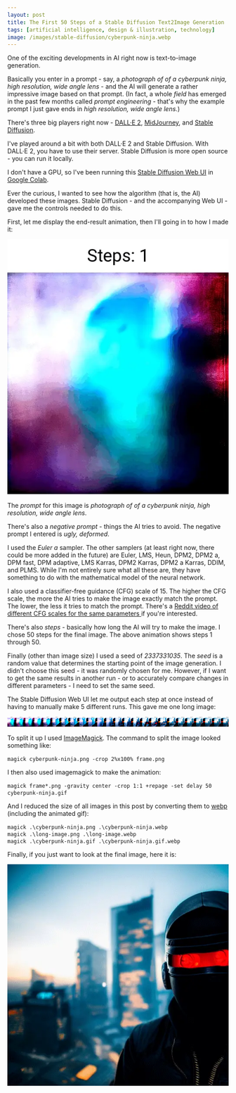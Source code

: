 ```yaml
---
layout: post
title: The First 50 Steps of a Stable Diffusion Text2Image Generation
tags: [artificial intelligence, design & illustration, technology]
image: /images/stable-diffusion/cyberpunk-ninja.webp
---
```


One of the exciting developments in AI right now is text-to-image generation.

Basically you enter in a prompt - say, a *photograph of of a cyberpunk ninja, high resolution, wide angle lens* - and the AI will generate a rather impressive image based on that prompt. (In fact, a whole *field* has emerged in the past few months called *prompt engineering* - that's why the example prompt I just gave ends in *high resolution, wide angle lens*.)

There's three big players right now - [DALL·E 2](https://openai.com/dall-e-2/), [MidJourney](https://www.midjourney.com/home/), and [Stable Diffusion](https://stability.ai/blog/stable-diffusion-public-release).

I've played around a bit with both DALL·E 2 and Stable Diffusion. With DALL·E 2, you have to use their server. Stable Diffusion is more open source - you can run it locally.

I don't have a GPU, so I've been running this [Stable Diffusion Web UI](https://github.com/AUTOMATIC1111/stable-diffusion-webui) in [Google Colab](https://colab.research.google.com/drive/1kw3egmSn-KgWsikYvOMjJkVDsPLjEMzl).

Ever the curious, I wanted to see how the algorithm (that is, the AI) developed these images. Stable Diffusion - and the accompanying Web UI - gave me the controls needed to do this.

First, let me display the end-result animation, then I'll going in to how I made it:

![an animation of each one of the 50 steps](/images/stable-diffusion/cyberpunk-ninja.gif.webp)

The *prompt* for this image is *photograph of of a cyberpunk ninja, high resolution, wide angle lens*.

There's also a *negative prompt* - things the AI tries to avoid. The negative prompt I entered is *ugly, deformed*.

I used the *Euler a* sampler. The other samplers (at least right now, there could be more added in the future) are Euler, LMS, Heun, DPM2, DPM2 a, DPM fast, DPM adaptive, LMS Karras, DPM2 Karras, DPM2 a Karras, DDIM, and PLMS. While I'm not entirely sure what all these are, they have something to do with the mathematical model of the neural network.

I also used a classifier-free guidance (CFG) scale of 15. The higher the CFG scale, the more the AI tries to make the image exactly match the prompt. The lower, the less it tries to match the prompt. There's a [Reddit video of different CFG scales for the same parameters ](https://www.reddit.com/r/StableDiffusion/comments/wxen7x/a_study_of_scale_cfg_00_to_1000_for_science/) if you're interested.

There's also *steps* - basically how long the AI will try to make the image. I chose 50 steps for the final image. The above animation shows steps 1 through 50.

Finally (other than image size) I used a seed of *2337331035*. The *seed* is a random value that determines the starting point of the image generation. I didn't choose this seed - it was randomly chosen for me. However, if I want to get the same results in another run - or to accurately compare changes in different parameters - I need to set the same seed.

The Stable Diffusion Web UI let me output each step at once instead of having to manually make 5 different runs. This gave me one long image:

<div style="overflow-x: scroll;"><img src="/images/stable-diffusion/long-image.webp" alt="a long image of each one of the 50 steps" style="max-width: none;"></div>

To split it up I used [ImageMagick](https://imagemagick.org/index.php). The command to split the image looked something like:

    magick cyberpunk-ninja.png -crop 2%x100% frame.png

I then also used imagemagick to make the animation:

    magick frame*.png -gravity center -crop 1:1 +repage -set delay 50 cyberpunk-ninja.gif

And I reduced the size of all images in this post by converting them to [webp](https://developers.google.com/speed/webp) (including the animated gif):

    magick .\cyberpunk-ninja.png .\cyberpunk-ninja.webp
    magick .\long-image.png .\long-image.webp
    magick .\cyberpunk-ninja.gif .\cyberpunk-ninja.gif.webp

Finally, if you just want to look at the final image, here it is:

![The Cyberpunk Ninja final result](/images/stable-diffusion/cyberpunk-ninja.webp)